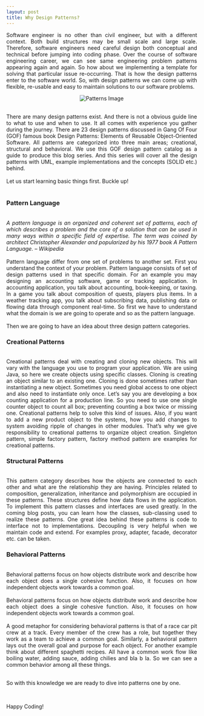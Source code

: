 ```yaml
---
layout: post
title: Why Design Patterns?
---
```


<div align='justify'>
Software engineer is no other than civil engineer, but with a different context. Both build structures may be small scale and large scale. Therefore, software engineers need careful design both conceptual and technical before jumping into coding phase. Over the course of software engineering career, we can see same engineering problem patterns appearing again and again. So how about we implementing a template for solving that particular issue re-occurring. That is how the design patterns enter to the software world. So, with design patterns we can come up with flexible, re-usable and easy to maintain solutions to our software problems.
</div>

<p align="center">
<img src="{{ site.url }}/assets/img/post-2.png"
     alt="Patterns Image"
     style="float: center;" />
</p>

<br/>
<div align='justify'>
There are many design patterns exist. And there is not a obvious guide line to what to use and when to use. It all comes with experience you gather during the journey. There are 23 design patterns discussed in Gang Of Four (GOF) famous book Design Patterns: Elements of Reusable Object-Oriented Software. All patterns are categorized into three main areas; creational, structural and behavioral. We use this GOF design pattern catalog as a guide to produce this blog series. And this series will cover all the design patterns with UML, example implementations and the concepts (SOLID etc.) behind.
</div>
<br/>
<div>Let us start learning basic things first. Buckle up!</div>
<br/>
<h3>Pattern Language</h3>
<br/>
<div align='justify' style = "font-style:italic;">
A pattern language is an organized and coherent set of patterns, each of which describes a problem and the core of a solution that can be used in many ways within a specific field of expertise. The term was coined by architect Christopher Alexander and popularized by his 1977 book A Pattern Language. 
– Wikipedia
</div>
<br/>
<div align='justify'>
Pattern language differ from one set of problems to another set. First you understand the context of your problem. Pattern language consists of set of design patterns used in that specific domain. For an example you may designing an accounting software, game or tracking application. In accounting application, you talk about accounting, book-keeping, or taxing. In a game you talk about composition of quests, players plus items. In a weather tracking app, you talk about subscribing data, publishing data or flowing data through component real-time. So first we have to understand what the domain is we are going to operate and so as the pattern language.
</div>
<br/>
<div align='justify'>
Then we are going to have an idea about three design pattern categories.
</div>
<h3>Creational Patterns</h3>
<br/>
<div align='justify'>
Creational patterns deal with creating and cloning new objects. This will vary with the language you use to program your application. We are using Java, so here we create objects using specific classes. Cloning is creating an object similar to an existing one. Cloning is done sometimes rather than instantiating a new object. Sometimes you need global access to one object and also need to instantiate only once. Let’s say you are developing a box counting application for a production line. So you need to use one single counter object to count all box; preventing counting a box twice or missing one. Creational patterns help to solve this kind of issues. Also, if you want to add a new product object to the systems, how you add changes to system avoiding ripple of changes in other modules. That’s why we give responsibility to creational patterns to organize object creation. Singleton pattern, simple factory pattern, factory method pattern are examples for creational patterns.
</div>
<h3>Structural Patterns</h3>
<br/>
<div align='justify'>
This pattern category describes how the objects are connected to each other and what are the relationship they are having. Principles related to composition, generalization, inheritance and polymorphism are occupied in these patterns. These structures define how data flows in the application. To implement this pattern classes and interfaces are used greatly. In the coming blog posts, you can learn how the classes, sub-classing used to realize these patterns. One great idea behind these patterns is code to interface not to implementations. Decoupling is very helpful when we maintain code and extend. For examples proxy, adapter, facade, decorator etc. can be taken.
</div>
<h3>Behavioral Patterns</h3>
<br/>
<div align='justify'>
Behavioral patterns focus on how objects distribute work and describe how each object does a single cohesive function. Also, it focuses on how independent objects work towards a common goal.
</div>
<br/>
<div align='justify'>
Behavioral patterns focus on how objects distribute work and describe how each object does a single cohesive function. Also, it focuses on how independent objects work towards a common goal.
</div>
<br/>
<div align='justify'>
A good metaphor for considering behavioral patterns is that of a race car pit crew at a track. Every member of the crew has a role, but together they work as a team to achieve a common goal. Similarly, a behavioral pattern lays out the overall goal and purpose for each object. For another example think about different spaghetti recipes. All have a common work flow like boiling water, adding sauce, adding chilies and bla b la. So we can see a common behavior among all these things.
</div>
<br/>
<p>So with this knowledge we are ready to dive into patterns one by one.</p>
<br/>
<p>Happy Coding!</p>
